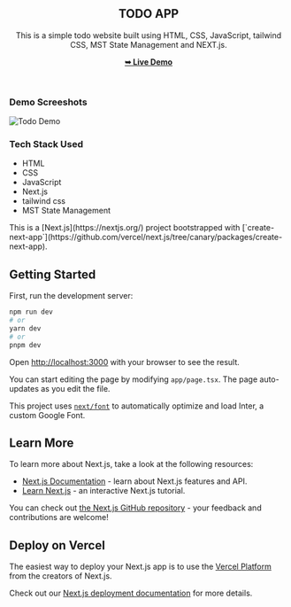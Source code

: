 <div align="center">
  <br />
  <br />

  <h2 align="center">TODO APP</h2>

This is a simple todo website built using HTML, CSS, JavaScript, tailwind CSS, MST State Management and NEXT.js.<br/> 



  <a href="[https://codewithsadee.github.io/woodex/](https://vercel.com/jay-kushwaha/todo-assignment/6mNPNcb6fdJ3coCwfMznykZpxnhi)"><strong>➥ Live Demo</strong></a>

</div>

<br />

### Demo Screeshots

![Todo Demo](/images/Screenshot%2023-07-12%at%7.46.12%PM.png)

### Tech Stack Used

<ul>
<li>HTML</li>
<li>CSS</li>
<li>JavaScript</li>
<li>Next.js</li> 
<li>tailwind css</li>  
<li>MST State Management</li>  
</ul>
This is a [Next.js](https://nextjs.org/) project bootstrapped with [`create-next-app`](https://github.com/vercel/next.js/tree/canary/packages/create-next-app).

## Getting Started

First, run the development server:

```bash
npm run dev
# or
yarn dev
# or
pnpm dev
```

Open [http://localhost:3000](http://localhost:3000) with your browser to see the result.

You can start editing the page by modifying `app/page.tsx`. The page auto-updates as you edit the file.

This project uses [`next/font`](https://nextjs.org/docs/basic-features/font-optimization) to automatically optimize and load Inter, a custom Google Font.

## Learn More

To learn more about Next.js, take a look at the following resources:

- [Next.js Documentation](https://nextjs.org/docs) - learn about Next.js features and API.
- [Learn Next.js](https://nextjs.org/learn) - an interactive Next.js tutorial.

You can check out [the Next.js GitHub repository](https://github.com/vercel/next.js/) - your feedback and contributions are welcome!

## Deploy on Vercel

The easiest way to deploy your Next.js app is to use the [Vercel Platform](https://vercel.com/new?utm_medium=default-template&filter=next.js&utm_source=create-next-app&utm_campaign=create-next-app-readme) from the creators of Next.js.

Check out our [Next.js deployment documentation](https://nextjs.org/docs/deployment) for more details.
